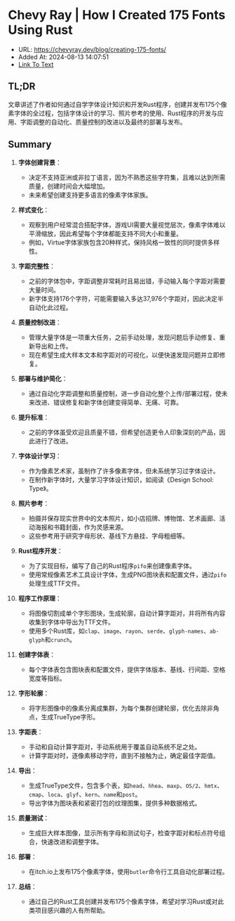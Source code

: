 # Chevy Ray | How I Created 175 Fonts Using Rust
- URL: https://chevyray.dev/blog/creating-175-fonts/
- Added At: 2024-08-13 14:07:51
- [Link To Text](2024-08-13-chevy-ray-|-how-i-created-175-fonts-using-rust_raw.md)

## TL;DR
文章讲述了作者如何通过自学字体设计知识和开发Rust程序，创建并发布175个像素字体的全过程，包括字体设计的学习、照片参考的使用、Rust程序的开发与应用、字距调整的自动化、质量控制的改进以及最终的部署与发布。

## Summary
1. **字体创建背景**：
   - 决定不支持亚洲或非拉丁语言，因为不熟悉这些字符集，且难以达到所需质量，创建时间会大幅增加。
   - 未来希望创建支持更多语言的像素字体家族。

2. **样式变化**：
   - 观察到用户经常混合搭配字体，游戏UI需要大量视觉层次，像素字体难以平滑缩放，因此希望每个字体都能支持不同大小和重量。
   - 例如，Virtue字体家族包含20种样式，保持风格一致性的同时提供多样性。

3. **字距完整性**：
   - 之前的字体包中，字距调整非常耗时且易出错，手动输入每个字距对需要大量时间。
   - 新字体支持176个字符，可能需要输入多达37,976个字距对，因此决定半自动化此过程。

4. **质量控制改进**：
   - 管理大量字体是一项重大任务，之前手动处理，发现问题后手动修复、重新导出和上传。
   - 现在希望生成大样本文本和字距对的可视化，以便快速发现问题并立即修复。

5. **部署与维护简化**：
   - 通过自动化字距调整和质量控制，进一步自动化整个上传/部署过程，使未来改进、错误修复和新字体创建变得简单、无痛、可靠。

6. **提升标准**：
   - 之前的字体虽受欢迎且质量不错，但希望创造更令人印象深刻的产品，因此进行了改进。

7. **字体设计学习**：
   - 作为像素艺术家，虽制作了许多像素字体，但未系统学习过字体设计。
   - 在制作新字体时，大量学习字体设计知识，如阅读《Design School: Type》。

8. **照片参考**：
   - 拍摄并保存现实世界中的文本照片，如小店招牌、博物馆、艺术画廊、活动海报和书籍封面，作为灵感来源。
   - 这些参考用于研究字母形状、基线下方悬挂、字母粗细等。

9. **Rust程序开发**：
   - 为了实现目标，编写了自己的Rust程序`pifo`来创建像素字体。
   - 使用常规像素艺术工具设计字体，生成PNG图块表和配置文件，通过`pifo`处理生成TTF文件。

10. **程序工作原理**：
    - 将图像切割成单个字形图块，生成轮廓，自动计算字距对，并将所有内容收集到字体中导出为TTF文件。
    - 使用多个Rust库，如`clap`、`image`、`rayon`、`serde`、`glyph-names`、`ab-glyph`和`crunch`。

11. **创建字体表**：
    - 每个字体表包含图块表和配置文件，提供字体版本、基线、行间距、空格宽度等指标。

12. **字形轮廓**：
    - 将字形图像中的像素分离成集群，为每个集群创建轮廓，优化去除非角点，生成TrueType字形。

13. **字距表**：
    - 手动和自动计算字距对，手动系统用于覆盖自动系统不足之处。
    - 计算字距对时，逐像素移动字符，直到不接触为止，确定最佳字距值。

14. **导出**：
    - 生成TrueType文件，包含多个表，如`head`、`hhea`、`maxp`、`OS/2`、`hmtx`、`cmap`、`loca`、`glyf`、`kern`、`name`和`post`。
    - 导出字体为图块表和紧密打包的纹理图集，提供多种数据格式。

15. **质量测试**：
    - 生成巨大样本图像，显示所有字母和测试句子，检查字距对和标点符号组合，快速改进和调整字体。

16. **部署**：
    - 在itch.io上发布175个像素字体，使用`butler`命令行工具自动化部署过程。

17. **总结**：
    - 通过自己的Rust工具创建并发布175个像素字体，希望对学习Rust或对此类项目感兴趣的人有所帮助。
